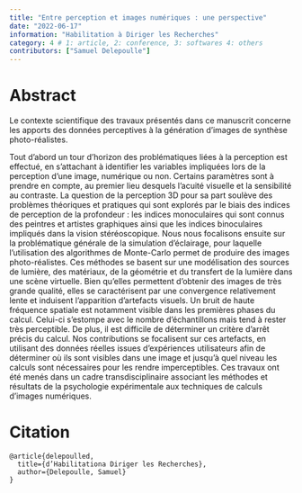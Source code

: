 ```yaml
---
title: "Entre perception et images numériques : une perspective"
date: "2022-06-17"
information: "Habilitation à Diriger les Recherches"
category: 4 # 1: article, 2: conference, 3: softwares 4: others
contributors: ["Samuel Delepoulle"]
---
```


# Abstract

Le contexte scientifique des travaux présentés dans ce manuscrit concerne les apports des données perceptives à la génération d’images de synthèse photo-réalistes.

Tout d’abord un tour d’horizon des problématiques liées à la perception est effectué, en s’attachant à identifier les variables impliquées lors de la perception d’une image, numérique ou non. Certains paramètres sont à prendre en compte, au premier lieu desquels l’acuité visuelle et la sensibilité au contraste. La question de la perception 3D pour sa part soulève des problèmes théoriques et pratiques qui sont explorés par le biais des indices de perception de la profondeur : les indices monoculaires qui sont connus des peintres et artistes graphiques ainsi que les indices binoculaires impliqués dans la vision stéréoscopique. Nous nous focalisons ensuite sur la problématique générale de la simulation d’éclairage, pour laquelle l’utilisation des algorithmes de Monte-Carlo permet de produire des images photo-réalistes. Ces méthodes se basent sur une modélisation des sources de lumière, des matériaux, de la géométrie et du transfert de la lumière dans une scène virtuelle. Bien qu’elles permettent d’obtenir des images de très grande qualité, elles se caractérisent par une convergence relativement lente et induisent l’apparition d’artefacts visuels. Un bruit de haute fréquence spatiale est notamment visible dans les premières phases du calcul. Celui-ci s’estompe avec le nombre d’échantillons mais tend à rester très perceptible. De plus, il est difficile de déterminer un critère d’arrêt précis du calcul.
Nos contributions se focalisent sur ces artefacts, en utilisant des données réelles issues d’expériences utilisateurs afin de déterminer où ils sont visibles dans une image et jusqu’à quel niveau les calculs sont nécessaires pour les rendre imperceptibles. Ces travaux ont été menés dans un cadre transdisciplinaire associant les méthodes et résultats de la psychologie expérimentale aux techniques de calculs d’images numériques.

# Citation

```
@article{delepoulled,
  title={d’Habilitationa Diriger les Recherches},
  author={Delepoulle, Samuel}
}

```
